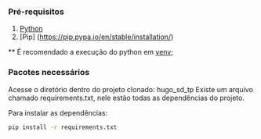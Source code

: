 ### Pré-requisitos
1. [Python](https://www.python.org/downloads/)
2. [Pip] (https://pip.pypa.io/en/stable/installation/)

** É recomendado a execução do python em [venv](https://docs.python.org/3/tutorial/venv.html);

### Pacotes necessários
Acesse o diretório dentro do projeto clonado: hugo_sd_tp
Existe um arquivo chamado requirements.txt, nele estão todas as dependências do projeto.

Para instalar as dependências:
```sh
pip install -r requirements.txt
```
